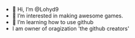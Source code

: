 - 👋 Hi, I’m @Lohyd9
- 👀 I’m interested in making awesome games.
- 🌱 I’m learning how to use github
-  I am owner of oragization 'the github creators'


<!---
Lohyd9/Lohyd9 is a ✨ special ✨ repository because its `README.md` (this file) appears on your GitHub profile.
You can click the Preview link to take a look at your changes.
--->
